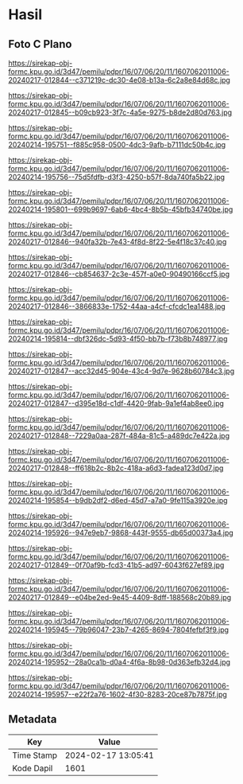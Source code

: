 # Hasil

## Foto C Plano

https://sirekap-obj-formc.kpu.go.id/3d47/pemilu/pdpr/16/07/06/20/11/1607062011006-20240217-012844--c371219c-dc30-4e08-b13a-6c2a8e84d68c.jpg

https://sirekap-obj-formc.kpu.go.id/3d47/pemilu/pdpr/16/07/06/20/11/1607062011006-20240217-012845--b09cb923-3f7c-4a5e-9275-b8de2d80d763.jpg

https://sirekap-obj-formc.kpu.go.id/3d47/pemilu/pdpr/16/07/06/20/11/1607062011006-20240214-195751--f885c958-0500-4dc3-9afb-b7111dc50b4c.jpg

https://sirekap-obj-formc.kpu.go.id/3d47/pemilu/pdpr/16/07/06/20/11/1607062011006-20240214-195756--75d5fdfb-d3f3-4250-b57f-8da740fa5b22.jpg

https://sirekap-obj-formc.kpu.go.id/3d47/pemilu/pdpr/16/07/06/20/11/1607062011006-20240214-195801--699b9697-6ab6-4bc4-8b5b-45bfb34740be.jpg

https://sirekap-obj-formc.kpu.go.id/3d47/pemilu/pdpr/16/07/06/20/11/1607062011006-20240217-012846--940fa32b-7e43-4f8d-8f22-5e4f18c37c40.jpg

https://sirekap-obj-formc.kpu.go.id/3d47/pemilu/pdpr/16/07/06/20/11/1607062011006-20240217-012846--cb854637-2c3e-457f-a0e0-90490166ccf5.jpg

https://sirekap-obj-formc.kpu.go.id/3d47/pemilu/pdpr/16/07/06/20/11/1607062011006-20240217-012846--3866833e-1752-44aa-a4cf-cfcdc1ea1488.jpg

https://sirekap-obj-formc.kpu.go.id/3d47/pemilu/pdpr/16/07/06/20/11/1607062011006-20240214-195814--dbf326dc-5d93-4f50-bb7b-f73b8b748977.jpg

https://sirekap-obj-formc.kpu.go.id/3d47/pemilu/pdpr/16/07/06/20/11/1607062011006-20240217-012847--acc32d45-904e-43c4-9d7e-9628b60784c3.jpg

https://sirekap-obj-formc.kpu.go.id/3d47/pemilu/pdpr/16/07/06/20/11/1607062011006-20240217-012847--d395e18d-c1df-4420-9fab-9a1ef4ab8ee0.jpg

https://sirekap-obj-formc.kpu.go.id/3d47/pemilu/pdpr/16/07/06/20/11/1607062011006-20240217-012848--7229a0aa-287f-484a-81c5-a489dc7e422a.jpg

https://sirekap-obj-formc.kpu.go.id/3d47/pemilu/pdpr/16/07/06/20/11/1607062011006-20240217-012848--ff618b2c-8b2c-418a-a6d3-fadea123d0d7.jpg

https://sirekap-obj-formc.kpu.go.id/3d47/pemilu/pdpr/16/07/06/20/11/1607062011006-20240214-195854--b9db2df2-d6ed-45d7-a7a0-9fe115a3920e.jpg

https://sirekap-obj-formc.kpu.go.id/3d47/pemilu/pdpr/16/07/06/20/11/1607062011006-20240214-195926--947e9eb7-9868-443f-9555-db65d00373a4.jpg

https://sirekap-obj-formc.kpu.go.id/3d47/pemilu/pdpr/16/07/06/20/11/1607062011006-20240217-012849--0f70af9b-fcd3-41b5-ad97-6043f627ef89.jpg

https://sirekap-obj-formc.kpu.go.id/3d47/pemilu/pdpr/16/07/06/20/11/1607062011006-20240217-012849--e04be2ed-9e45-4409-8dff-188568c20b89.jpg

https://sirekap-obj-formc.kpu.go.id/3d47/pemilu/pdpr/16/07/06/20/11/1607062011006-20240214-195945--79b96047-23b7-4265-8694-7804fefbf3f9.jpg

https://sirekap-obj-formc.kpu.go.id/3d47/pemilu/pdpr/16/07/06/20/11/1607062011006-20240214-195952--28a0ca1b-d0a4-4f6a-8b98-0d363efb32d4.jpg

https://sirekap-obj-formc.kpu.go.id/3d47/pemilu/pdpr/16/07/06/20/11/1607062011006-20240214-195957--e22f2a76-1602-4f30-8283-20ce87b7875f.jpg


## Metadata

| Key        | Value               |
| ---------- | ------------------- |
| Time Stamp | 2024-02-17 13:05:41 |
| Kode Dapil | 1601                |



